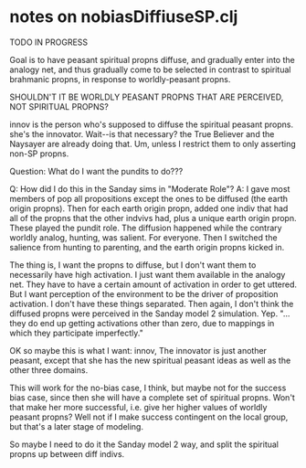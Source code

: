 notes on nobiasDiffiuseSP.clj
====

TODO IN PROGRESS

Goal is to have peasant spiritual propns diffuse, and gradually enter into
the analogy net, and thus gradually come to be selected in contrast to
spiritual brahmanic propns, in response to worldly-peasant propns.

SHOULDN'T IT BE WORLDLY PEASANT PROPNS THAT ARE PERCEIVED, NOT SPIRITUAL PROPNS?

innov is the person who's supposed to diffuse the spiritual peasant propns.
she's the innovator.  Wait--is that necessary?  the True Believer and the
Naysayer are already doing that.  Um, unless I restrict them to only asserting
non-SP propns.

Question: What do I want the pundits to do???

Q: How did I do this in the Sanday sims in "Moderate Role"?  A: I gave
most members of pop all propositions except the ones to be diffused (the
earth origin propns).  Then for each earth origin propn, added one indiv
that had all of the propns that the other indvivs had, plus a unique
earth origin propn.  These played the pundit role.  The diffusion
happened while the contrary worldly analog, hunting, was salient.  For
everyone.  Then I switched the salience from hunting to parenting, and
the earth origin propns kicked in.

The thing is, I want the propns to diffuse, but I don't want them to
necessarily have high activation.  I just want them available in the
analogy net.  They have to have a certain amount of activation in 
order to get uttered.  But I want perception of the environment
to be the driver of proposition activation.  I don't have these
things separated.  Then again, I don't think the diffused propns
were perceived in the Sanday model 2 simulation.
Yep. "... they do end up getting activations other than zero, due to 
mappings in which they participate imperfectly."

OK so maybe this is what I want:
innov, The innovator is just another peasant, except that she has the new
spiritual peasant ideas as well as the other three domains.

This will work for the no-bias case, I think, but maybe not for the
success bias case, since then she will have a complete set of spiritual
propns.  Won't that make her more successful, i.e. give her higher values
of worldly peasant propns?  Well not if I make success contingent on 
the local group, but that's a later stage of modeling.

So maybe I need to do it the Sanday model 2 way, and split the spiritual
propns up between diff indivs.
